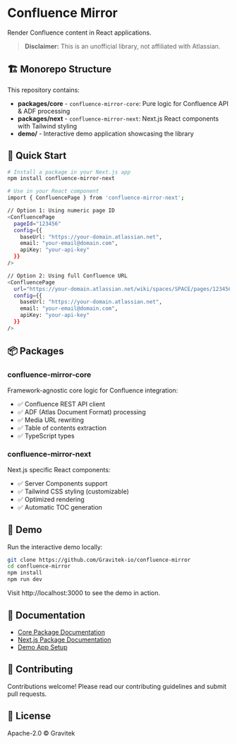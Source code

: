 # Confluence Mirror

Render Confluence content in React applications.

> **Disclaimer:** This is an unofficial library, not affiliated with Atlassian.

## 🏗 Monorepo Structure

This repository contains:

- **packages/core** - `confluence-mirror-core`: Pure logic for Confluence API & ADF processing
- **packages/next** - `confluence-mirror-next`: Next.js React components with Tailwind styling
- **demo/** - Interactive demo application showcasing the library

## 🚀 Quick Start

```bash
# Install a package in your Next.js app
npm install confluence-mirror-next

# Use in your React component
import { ConfluencePage } from 'confluence-mirror-next';

// Option 1: Using numeric page ID
<ConfluencePage
  pageId="123456"
  config={{
    baseUrl: "https://your-domain.atlassian.net",
    email: "your-email@domain.com",
    apiKey: "your-api-key"
  }}
/>

// Option 2: Using full Confluence URL
<ConfluencePage
  url="https://your-domain.atlassian.net/wiki/spaces/SPACE/pages/123456/Page+Title"
  config={{
    baseUrl: "https://your-domain.atlassian.net",
    email: "your-email@domain.com",
    apiKey: "your-api-key"
  }}
/>
```

## 📦 Packages

### confluence-mirror-core

Framework-agnostic core logic for Confluence integration:

- ✅ Confluence REST API client
- ✅ ADF (Atlas Document Format) processing
- ✅ Media URL rewriting
- ✅ Table of contents extraction
- ✅ TypeScript types

### confluence-mirror-next

Next.js specific React components:

- ✅ Server Components support
- ✅ Tailwind CSS styling (customizable)
- ✅ Optimized rendering
- ✅ Automatic TOC generation

## 🎨 Demo

Run the interactive demo locally:

```bash
git clone https://github.com/Gravitek-io/confluence-mirror
cd confluence-mirror
npm install
npm run dev
```

Visit http://localhost:3000 to see the demo in action.

## 📖 Documentation

- [Core Package Documentation](./packages/core/README.md)
- [Next.js Package Documentation](./packages/next/README.md)
- [Demo App Setup](./demo/README.md)

## 🤝 Contributing

Contributions welcome! Please read our contributing guidelines and submit pull requests.

## 📄 License

Apache-2.0 © Gravitek
